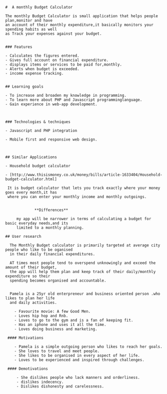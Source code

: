 
    #  A monthly Budget Calculator

    The monthly Budget Calculator is small application that helps people plan,monitor and have 
    an account of their monthly expenditure,it basically monitors your spending habits as well
    as Track your expenses against your budget. 
    

    ### Features

    - Calculates the figures entered.
    - Gives full account on financial expenditure.
    - displays items or services to be paid for,monthly.
    - Alerts when budget is exceeded.
    - income expense tracking.

    
    ## Learning goals

    - To increase and broaden my knowledge in programming.
    - To learn more about PHP and Javascript programminglanguage.
    - Gain experience in web-app development.

        

    ### Technologies & techniques

    - Javascript and PHP integration
      
    - Mobile first and responsive web design.



    ## Similar Applications

    - Household budget calculator

    - [http://www.thisismoney.co.uk/money/bills/article-1633404/Household-budget-calculator.html]

     It is budget calculator that lets you track exactly where your money goes every month,it has
     where you can enter your monthly income and monthly outgoings.

                
                 **Differences**

         my app will be narrower in terms of calculating a budget for basic everyday needs,and its 
         limited to a monthly planning.
          
    ## User research
    
      The Monthly Budget calculator is primarily targeted at average city people who like to be oganised
      in their daily financial expenditures. 	

      AT times most people tend to overspend unknowingly and exceed the amount of their budget,
      the app will help them plan and keep track of their daily/monthly expenditure so their 
      spending becomes organised and accountable.  

         
      Pamela is a 25yr old enterpreneur and business oriented person .who likes to plan her life 
      and daily activities.

		- Favourite movie: A few Good Men.
        - Loves hip hop and Rnb.
        - Loves to go to the gym and is a fan of keeping fit.
        - Has an iphone and uses it all the time. 
        - Loves doing business and marketing.
          
     #### Motivations

        - Pamela is a simple outgoing person who likes to reach her goals. 
        - She loves to travel and meet people.
        - She likes to be organised in every aspect of her life.
        - Loves to be experienced and inspired through challenges.

     #### Demotivations

         - She dislikes people who lack manners and orderliness.
         - dislikes indecency.
         - Dislikes dishonesty and carelessness.
